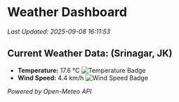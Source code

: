 
# Weather Dashboard

_Last Updated: 2025-09-08 16:11:53_

## Current Weather Data: (Srinagar, JK)
- **Temperature:** 17.6 °C ![Temperature Badge](https://img.shields.io/badge/Temperature-Low%20Temp-blue)
- **Wind Speed:** 4.4 km/h ![Wind Speed Badge](https://img.shields.io/badge/Wind%20Speed-Light%20Wind-blue)

*Powered by Open-Meteo API*
